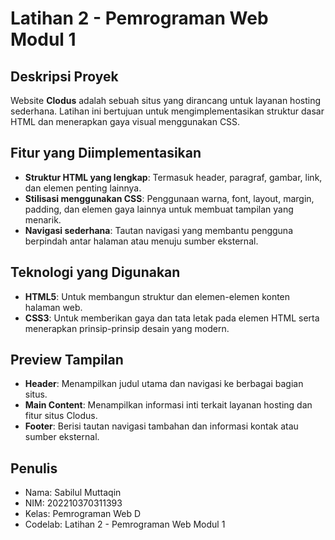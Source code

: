 # Latihan 2 - Pemrograman Web Modul 1

## Deskripsi Proyek

Website **Clodus** adalah sebuah situs yang dirancang untuk layanan hosting sederhana. Latihan ini bertujuan untuk mengimplementasikan struktur dasar HTML dan menerapkan gaya visual menggunakan CSS.

## Fitur yang Diimplementasikan

- **Struktur HTML yang lengkap**: Termasuk header, paragraf, gambar, link, dan elemen penting lainnya.
- **Stilisasi menggunakan CSS**: Penggunaan warna, font, layout, margin, padding, dan elemen gaya lainnya untuk membuat tampilan yang menarik.
- **Navigasi sederhana**: Tautan navigasi yang membantu pengguna berpindah antar halaman atau menuju sumber eksternal.

## Teknologi yang Digunakan

- **HTML5**: Untuk membangun struktur dan elemen-elemen konten halaman web.
- **CSS3**: Untuk memberikan gaya dan tata letak pada elemen HTML serta menerapkan prinsip-prinsip desain yang modern.
  
## Preview Tampilan

- **Header**: Menampilkan judul utama dan navigasi ke berbagai bagian situs.
- **Main Content**: Menampilkan informasi inti terkait layanan hosting dan fitur situs Clodus.
- **Footer**: Berisi tautan navigasi tambahan dan informasi kontak atau sumber eksternal.

## Penulis

- Nama: Sabilul Muttaqin
- NIM: 202210370311393
- Kelas: Pemrograman Web D
- Codelab: Latihan 2 - Pemrograman Web Modul 1


